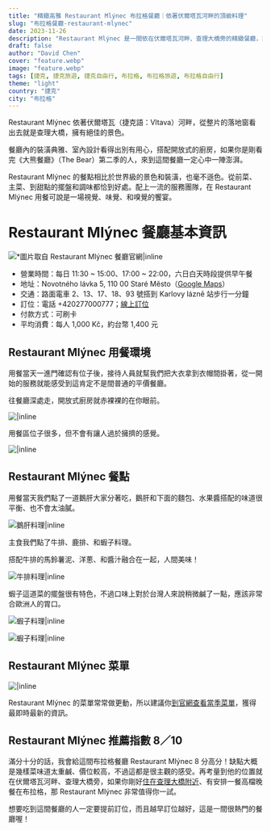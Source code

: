 ```yaml
---
title: "精緻高雅 Restaurant Mlýnec 布拉格餐廳｜依著伏爾塔瓦河畔的頂級料理"
slug: "布拉格餐廳-restaurant-mlynec"
date: 2023-11-26
description: "Restaurant Mlýnec 是一間依在伏爾塔瓦河畔、查理大橋旁的精緻餐廳，提供高檔服務和料理。"
draft: false
author: "David Chen"
cover: "feature.webp"
image: "feature.webp"
tags: [捷克, 捷克旅遊, 捷克自由行, 布拉格, 布拉格旅遊, 布拉格自由行]
theme: "light"
country: "捷克"
city: "布拉格"
---
```


<!--![|inline](open-kitchen.webp)-->

Restaurant Mlýnec 依著伏爾塔瓦（捷克語：Vltava）河畔，從整片的落地窗看出去就是查理大橋，擁有絕佳的景色。

餐廳內的裝潢典雅、室內設計看得出別有用心，搭配開放式的廚房，如果你是剛看完《大熊餐廳》（The Bear）第二季的人，來到這間餐廳一定心中一陣澎湃。

Restaurant Mlýnec 的餐點相比於世界級的景色和裝潢，也毫不遜色。從前菜、主菜、到甜點的擺盤和調味都恰到好處。配上一流的服務團隊，在 Restaurant Mlýnec 用餐可說是一場視覺、味覺、和嗅覺的饗宴。

# Restaurant Mlýnec 餐廳基本資訊

![*圖片取自 Restaurant Mlýnec 餐廳官網|inline](mlynec-6.webp)

- 營業時間：每日 11:30 ~ 15:00、17:00 ~ 22:00，六日白天時段提供早午餐
- 地址：Novotného lávka 5, 110 00 Staré Město（[Google Maps](https://www.google.com/maps/place/Restaurant+Ml%C3%BDnec/@50.0854324,14.403024,15z/data=!3m1!4b1!4m6!3m5!1s0x470b94e593aac2ab:0xce5781b01698a2d6!8m2!3d50.0854191!4d14.4133023!16s%2Fg%2F1vvr4ysq?authuser=1&entry=ttu)）
- 交通：路面電車 2、13、17、18、93 號搭到 Karlovy lázně 站步行一分鐘
- 訂位：電話 +420277000777；[線上訂位](https://mlynec.apetee.com/en/)
- 付款方式：可刷卡
- 平均消費：每人 1,000 Kč，約台幣 1,400 元

## Restaurant Mlýnec 用餐環境

用餐當天一進門確認有位子後，接待人員就幫我們把大衣拿到衣帽間掛著，從一開始的服務就能感受到這肯定不是間普通的平價餐廳。

往餐廳深處走，開放式廚房就赤裸裸的在你眼前。

![|inline](open-kitchen.webp)

用餐區位子很多，但不會有讓人過於擁擠的感覺。

![|inline](seating.webp)

## Restaurant Mlýnec 餐點

用餐當天我們點了一道鵝肝大家分著吃，鵝肝和下面的麵包、水果醬搭配的味道很平衡、也不會太油膩。

![鵝肝料理|inline](foie-gras.webp)

主食我們點了牛排、鹿排、和蝦子料理。

搭配牛排的馬鈴薯泥、洋蔥、和醬汁融合在一起，人間美味！

![牛排料理|inline](steak.webp)

蝦子這道菜的擺盤很有特色，不過口味上對於台灣人來說稍微鹹了一點，應該非常合歐洲人的胃口。

![蝦子料理|inline](shrimp-1.webp)

![蝦子料理|inline](shrimp-2.webp)

## Restaurant Mlýnec 菜單

![|inline](menu.webp)

Restaurant Mlýnec 的菜單常常做更動，所以建議你[到官網查看當季菜單](https://www.mlynec.cz/en/menu-en/a-la-carte-en)，獲得最即時最新的資訊。

## Restaurant Mlýnec 推薦指數 8／10

滿分十分的話，我會給這間布拉格餐廳 Restaurant Mlýnec 8 分高分！缺點大概是幾樣菜味道太重鹹、價位較高，不過這都是很主觀的感受。再考量到他的位置就在伏爾塔瓦河畔、查理大橋旁，如果你剛好[住在查理大橋附近](/posts/%E5%B8%83%E6%8B%89%E6%A0%BC%E4%BD%8F%E5%AE%BF-old-town-apartment/)、有安排一餐高檔晚餐在布拉格，那 Restaurant Mlýnec 非常值得你一試。

想要吃到這間餐廳的人一定要提前訂位，而且越早訂位越好，這是一間很熱門的餐廳喔！

<!--czech republic hotel banner—->